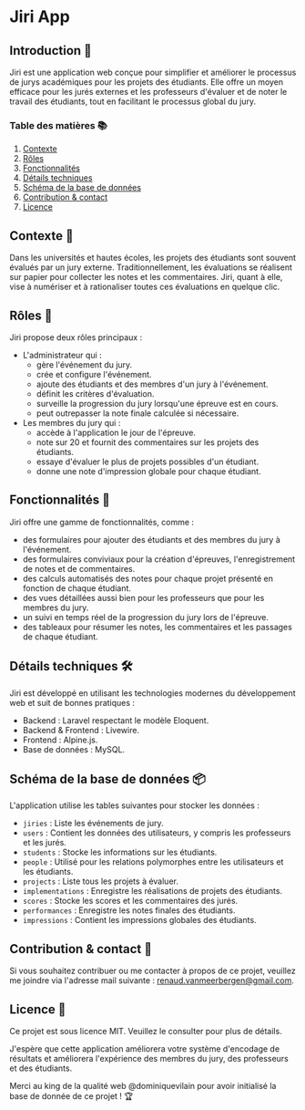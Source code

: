 # Jiri App

## Introduction 📝

Jiri est une application web conçue pour simplifier et améliorer le processus de jurys académiques
pour les projets des étudiants. Elle offre un moyen efficace pour les jurés externes et les professeurs
d'évaluer et de noter le travail des étudiants, tout en facilitant le processus global du jury.

### Table des matières 📚

1. [Contexte](#contexte)
2. [Rôles](#rôles)
3. [Fonctionnalités](#fonctionnalités)
4. [Détails techniques](#détails-techniques)
5. [Schéma de la base de données](#schéma-de-lab-base-de-donnée)
6. [Contribution & contact](#contribuer)
7. [Licence](#licence)

## Contexte 📖

Dans les universités et hautes écoles, les projets des étudiants sont souvent évalués par un jury
externe. Traditionnellement, les évaluations se réalisent sur papier pour collecter les notes
et les commentaires. Jiri, quant à elle, vise à numériser et à rationaliser toutes ces 
évaluations en quelque clic.

## Rôles 👨‍

Jiri propose deux rôles principaux :
- L'administrateur qui :
    - gère l'événement du jury.
    - crée et configure l'événement.
    - ajoute des étudiants et des membres d'un jury à l'événement.
    - définit les critères d'évaluation.
    - surveille la progression du jury lorsqu'une épreuve est en cours.
    - peut outrepasser la note finale calculée si nécessaire.
- Les membres du jury qui :
    - accède à l'application le jour de l'épreuve.
    - note sur 20 et fournit des commentaires sur les projets des étudiants.
    - essaye d'évaluer le plus de projets possibles d'un étudiant.
    - donne une note d'impression globale pour chaque étudiant.

## Fonctionnalités 🚀

Jiri offre une gamme de fonctionnalités, comme :

- des formulaires pour ajouter des étudiants et des membres du jury à l'événement.
- des formulaires conviviaux pour la création d'épreuves, l'enregistrement de notes et de commentaires.
- des calculs automatisés des notes pour chaque projet présenté en fonction de chaque étudiant.
- des vues détaillées aussi bien pour les professeurs que pour les membres du jury.
- un suivi en temps réel de la progression du jury lors de l'épreuve.
- des tableaux pour résumer les notes, les commentaires et les passages de chaque étudiant.

## Détails techniques 🛠️

Jiri est développé en utilisant les technologies modernes du développement web et suit de bonnes pratiques :

- Backend : Laravel respectant le modèle Eloquent.
- Backend & Frontend : Livewire.
- Frontend : Alpine.js.
- Base de données : MySQL.

## Schéma de la base de données 📦

L'application utilise les tables suivantes pour stocker les données :

- `jiries` : Liste les événements de jury.
- `users` : Contient les données des utilisateurs, y compris les professeurs et les jurés.
- `students` : Stocke les informations sur les étudiants.
- `people` : Utilisé pour les relations polymorphes entre les utilisateurs et les étudiants.
- `projects` : Liste tous les projets à évaluer.
- `implementations` : Enregistre les réalisations de projets des étudiants.
- `scores` : Stocke les scores et les commentaires des jurés.
- `performances` : Enregistre les notes finales des étudiants.
- `impressions` : Contient les impressions globales des étudiants.

## Contribution & contact 🤝

Si vous souhaitez contribuer ou me contacter à propos de ce projet, veuillez me joindre 
via l'adresse mail suivante : [renaud.vanmeerbergen@gmail.com](mailto:renaud.vanmeerbergen@gmail.com).

## Licence 📜

Ce projet est sous licence MIT. Veuillez le consulter pour plus de détails.

J'espère que cette application améliorera votre système d'encodage de résultats et améliorera
l'expérience des membres du jury, des professeurs et des étudiants.

Merci au king de la qualité web @dominiquevilain pour avoir initialisé la base de donnée de ce projet ! 🏆
